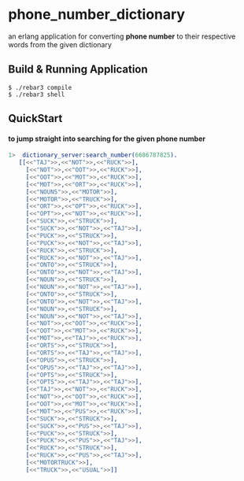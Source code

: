 phone_number_dictionary
=====

an erlang application for converting **phone number** to their respective words from the given dictionary

Build & Running Application
---------------------------

    $ ./rebar3 compile
    $ ./rebar3 shell

QuickStart
----------

#### to jump straight into searching for the given phone number ####

```erlang
1>  dictionary_server:search_number(6686787825).
   [[<<"TAJ">>,<<"NOT">>,<<"RUCK">>],
     [<<"NOT">>,<<"OOT">>,<<"RUCK">>],
     [<<"OOT">>,<<"MOT">>,<<"RUCK">>],
     [<<"MOT">>,<<"ORT">>,<<"RUCK">>],
     [<<"NOUNS">>,<<"MOTOR">>],
     [<<"MOTOR">>,<<"TRUCK">>],
     [<<"ORT">>,<<"OPT">>,<<"RUCK">>],
     [<<"OPT">>,<<"NOT">>,<<"RUCK">>], 
     [<<"SUCK">>,<<"STRUCK">>],
     [<<"SUCK">>,<<"NOT">>,<<"TAJ">>],
     [<<"PUCK">>,<<"STRUCK">>],
     [<<"PUCK">>,<<"NOT">>,<<"TAJ">>],
     [<<"RUCK">>,<<"STRUCK">>],
     [<<"RUCK">>,<<"NOT">>,<<"TAJ">>],
     [<<"ONTO">>,<<"STRUCK">>],
     [<<"ONTO">>,<<"NOT">>,<<"TAJ">>],
     [<<"NOUN">>,<<"STRUCK">>],
     [<<"NOUN">>,<<"NOT">>,<<"TAJ">>],
     [<<"ONTO">>,<<"STRUCK">>],
     [<<"ONTO">>,<<"NOT">>,<<"TAJ">>],
     [<<"NOUN">>,<<"STRUCK">>],
     [<<"NOUN">>,<<"NOT">>,<<"TAJ">>],
     [<<"NOT">>,<<"OOT">>,<<"RUCK">>],
     [<<"OOT">>,<<"MOT">>,<<"RUCK">>],
     [<<"MOT">>,<<"TAJ">>,<<"RUCK">>],
     [<<"ORTS">>,<<"STRUCK">>],
     [<<"ORTS">>,<<"TAJ">>,<<"TAJ">>],
     [<<"OPUS">>,<<"STRUCK">>],
     [<<"OPUS">>,<<"TAJ">>,<<"TAJ">>],
     [<<"OPTS">>,<<"STRUCK">>],
     [<<"OPTS">>,<<"TAJ">>,<<"TAJ">>],
     [<<"TAJ">>,<<"NOT">>,<<"RUCK">>],
     [<<"NOT">>,<<"OOT">>,<<"RUCK">>],
     [<<"OOT">>,<<"MOT">>,<<"RUCK">>],
     [<<"MOT">>,<<"PUS">>,<<"RUCK">>],
     [<<"SUCK">>,<<"STRUCK">>],
     [<<"SUCK">>,<<"PUS">>,<<"TAJ">>],
     [<<"PUCK">>,<<"STRUCK">>],
     [<<"PUCK">>,<<"PUS">>,<<"TAJ">>],
     [<<"RUCK">>,<<"STRUCK">>],
     [<<"RUCK">>,<<"PUS">>,<<"TAJ">>],
     [<<"MOTORTRUCK">>],
     [<<"TRUCK">>,<<"USUAL">>]]
```

